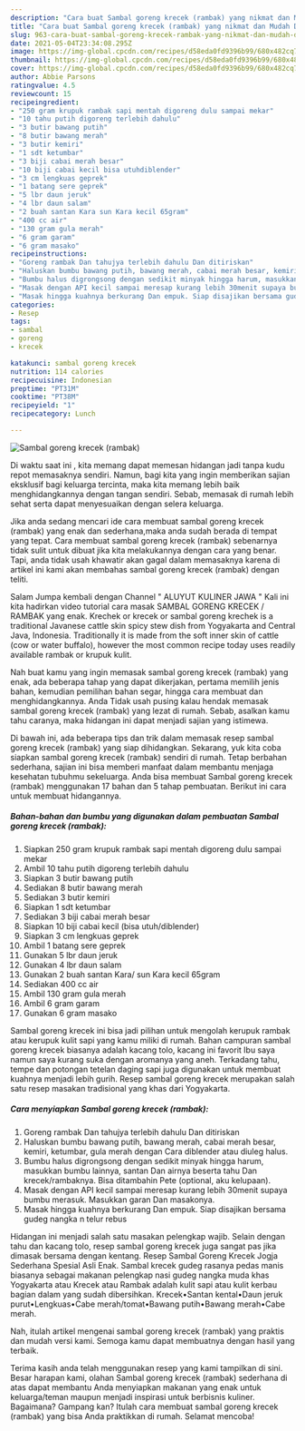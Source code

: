 ```yaml
---
description: "Cara buat Sambal goreng krecek (rambak) yang nikmat dan Mudah Dibuat"
title: "Cara buat Sambal goreng krecek (rambak) yang nikmat dan Mudah Dibuat"
slug: 963-cara-buat-sambal-goreng-krecek-rambak-yang-nikmat-dan-mudah-dibuat
date: 2021-05-04T23:34:08.295Z
image: https://img-global.cpcdn.com/recipes/d58eda0fd9396b99/680x482cq70/sambal-goreng-krecek-rambak-foto-resep-utama.jpg
thumbnail: https://img-global.cpcdn.com/recipes/d58eda0fd9396b99/680x482cq70/sambal-goreng-krecek-rambak-foto-resep-utama.jpg
cover: https://img-global.cpcdn.com/recipes/d58eda0fd9396b99/680x482cq70/sambal-goreng-krecek-rambak-foto-resep-utama.jpg
author: Abbie Parsons
ratingvalue: 4.5
reviewcount: 15
recipeingredient:
- "250 gram krupuk rambak sapi mentah digoreng dulu sampai mekar"
- "10 tahu putih digoreng terlebih dahulu"
- "3 butir bawang putih"
- "8 butir bawang merah"
- "3 butir kemiri"
- "1 sdt ketumbar"
- "3 biji cabai merah besar"
- "10 biji cabai kecil bisa utuhdiblender"
- "3 cm lengkuas geprek"
- "1 batang sere geprek"
- "5 lbr daun jeruk"
- "4 lbr daun salam"
- "2 buah santan Kara sun Kara kecil 65gram"
- "400 cc air"
- "130 gram gula merah"
- "6 gram garam"
- "6 gram masako"
recipeinstructions:
- "Goreng rambak Dan tahujya terlebih dahulu Dan ditiriskan"
- "Haluskan bumbu bawang putih, bawang merah, cabai merah besar, kemiri, ketumbar, gula merah dengan Cara diblender atau diuleg halus."
- "Bumbu halus digrongsong dengan sedikit minyak hingga harum, masukkan bumbu lainnya, santan Dan airnya beserta tahu Dan krecek/rambaknya. Bisa ditambahin Pete (optional, aku kelupaan)."
- "Masak dengan API kecil sampai meresap kurang lebih 30menit supaya bumbu merasuk. Masukkan garan Dan masakonya."
- "Masak hingga kuahnya berkurang Dan empuk. Siap disajikan bersama gudeg nangka n telur rebus"
categories:
- Resep
tags:
- sambal
- goreng
- krecek

katakunci: sambal goreng krecek 
nutrition: 114 calories
recipecuisine: Indonesian
preptime: "PT31M"
cooktime: "PT38M"
recipeyield: "1"
recipecategory: Lunch

---
```



![Sambal goreng krecek (rambak)](https://img-global.cpcdn.com/recipes/d58eda0fd9396b99/680x482cq70/sambal-goreng-krecek-rambak-foto-resep-utama.jpg)

Di waktu  saat ini , kita memang dapat memesan hidangan jadi tanpa kudu repot memasaknya sendiri. Namun, bagi kita yang ingin memberikan sajian eksklusif bagi keluarga tercinta, maka kita memang lebih baik menghidangkannya dengan tangan sendiri. Sebab, memasak di rumah lebih sehat serta dapat menyesuaikan dengan selera keluarga.

Jika anda sedang mencari ide cara membuat sambal goreng krecek (rambak) yang enak dan sederhana,maka anda sudah berada di tempat yang tepat. Cara membuat sambal goreng krecek (rambak)  sebenarnya tidak sulit untuk dibuat jika kita melakukannya dengan cara yang benar. Tapi, anda tidak usah khawatir akan gagal dalam memasaknya 
karena di artikel ini kami akan membahas sambal goreng krecek (rambak) dengan teliti.  

Salam Jumpa kembali dengan Channel &#34; ALUYUT KULINER JAWA &#34; Kali ini kita hadirkan video tutorial cara masak SAMBAL GORENG KRECEK / RAMBAK yang enak. Krechek or krecek or sambal goreng krechek is a traditional Javanese cattle skin spicy stew dish from Yogyakarta and Central Java, Indonesia. Traditionally it is made from the soft inner skin of cattle (cow or water buffalo), however the most common recipe today uses readily available rambak or krupuk kulit.

Nah buat kamu yang ingin memasak sambal goreng krecek (rambak) yang enak, ada beberapa tahap yang dapat dikerjakan, pertama memilih jenis bahan, kemudian pemilihan bahan segar, hingga cara membuat dan menghidangkannya. Anda Tidak usah pusing kalau hendak memasak sambal goreng krecek (rambak) yang lezat di rumah. Sebab, asalkan kamu  tahu caranya, maka hidangan ini dapat menjadi sajian yang istimewa.

Di bawah ini, ada beberapa tips dan trik dalam memasak resep sambal goreng krecek (rambak) yang siap dihidangkan. Sekarang, yuk kita coba siapkan sambal goreng krecek (rambak) sendiri di rumah. Tetap berbahan sederhana, sajian ini bisa memberi manfaat dalam membantu menjaga kesehatan tubuhmu sekeluarga. Anda bisa membuat Sambal goreng krecek (rambak) menggunakan 17 bahan dan 5 tahap pembuatan. Berikut ini cara untuk membuat hidangannya.

<!--inarticleads1-->

##### Bahan-bahan dan bumbu yang digunakan dalam pembuatan Sambal goreng krecek (rambak):

1. Siapkan 250 gram krupuk rambak sapi mentah digoreng dulu sampai mekar
1. Ambil 10 tahu putih digoreng terlebih dahulu
1. Siapkan 3 butir bawang putih
1. Sediakan 8 butir bawang merah
1. Sediakan 3 butir kemiri
1. Siapkan 1 sdt ketumbar
1. Sediakan 3 biji cabai merah besar
1. Siapkan 10 biji cabai kecil (bisa utuh/diblender)
1. Siapkan 3 cm lengkuas geprek
1. Ambil 1 batang sere geprek
1. Gunakan 5 lbr daun jeruk
1. Gunakan 4 lbr daun salam
1. Gunakan 2 buah santan Kara/ sun Kara kecil 65gram
1. Sediakan 400 cc air
1. Ambil 130 gram gula merah
1. Ambil 6 gram garam
1. Gunakan 6 gram masako


Sambal goreng krecek ini bisa jadi pilihan untuk mengolah kerupuk rambak atau kerupuk kulit sapi yang kamu miliki di rumah. Bahan campuran sambal goreng krecek biasanya adalah kacang tolo, kacang ini favorit Ibu saya namun saya kurang suka dengan aromanya yang aneh. Terkadang tahu, tempe dan potongan tetelan daging sapi juga digunakan untuk membuat kuahnya menjadi lebih gurih. Resep sambal goreng krecek merupakan salah satu resep masakan tradisional yang khas dari Yogyakarta. 

<!--inarticleads2-->

##### Cara menyiapkan Sambal goreng krecek (rambak):

1. Goreng rambak Dan tahujya terlebih dahulu Dan ditiriskan
1. Haluskan bumbu bawang putih, bawang merah, cabai merah besar, kemiri, ketumbar, gula merah dengan Cara diblender atau diuleg halus.
1. Bumbu halus digrongsong dengan sedikit minyak hingga harum, masukkan bumbu lainnya, santan Dan airnya beserta tahu Dan krecek/rambaknya. Bisa ditambahin Pete (optional, aku kelupaan).
1. Masak dengan API kecil sampai meresap kurang lebih 30menit supaya bumbu merasuk. Masukkan garan Dan masakonya.
1. Masak hingga kuahnya berkurang Dan empuk. Siap disajikan bersama gudeg nangka n telur rebus


Hidangan ini menjadi salah satu masakan pelengkap wajib. Selain dengan tahu dan kacang tolo, resep sambal goreng krecek juga sangat pas jika dimasak bersama dengan kentang. Resep Sambal Goreng Krecek Jogja Sederhana Spesial Asli Enak. Sambal krecek gudeg rasanya pedas manis biasanya sebagai makanan pelengkap nasi gudeg nangka muda khas Yogyakarta atau Krecek atau Rambak adalah kulit sapi atau kulit kerbau bagian dalam yang sudah dibersihkan. Krecek•Santan kental•Daun jeruk purut•Lengkuas•Cabe merah/tomat•Bawang putih•Bawang merah•Cabe merah. 

Nah, itulah artikel mengenai  sambal goreng krecek (rambak)  yang praktis dan mudah versi kami. Semoga kamu dapat membuatnya dengan hasil yang terbaik. 

Terima kasih anda telah menggunakan resep yang kami tampilkan di sini. Besar harapan kami, olahan  Sambal goreng krecek (rambak) sederhana di atas dapat membantu Anda menyiapkan makanan yang enak untuk keluarga/teman maupun menjadi inspirasi untuk berbisnis kuliner. Bagaimana? Gampang kan? Itulah cara membuat sambal goreng krecek (rambak) yang bisa Anda praktikkan di rumah. Selamat mencoba!

